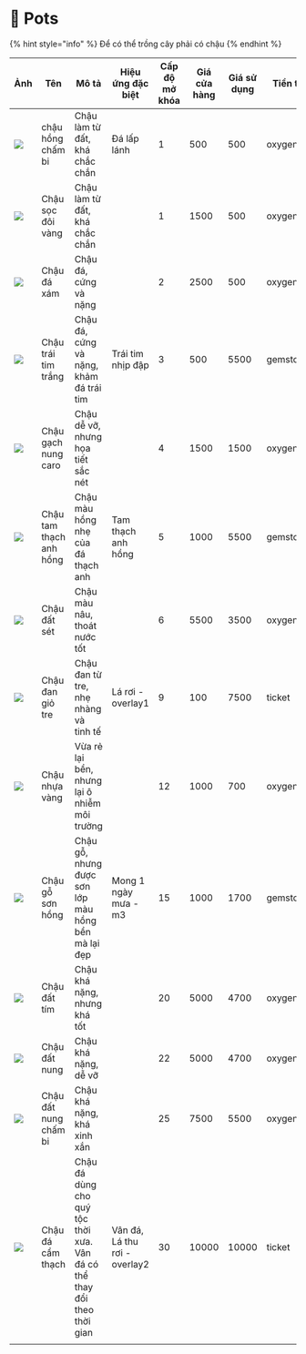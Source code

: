 # 🧺 Pots

{% hint style="info" %}
Để có thể trồng cây phải có chậu
{% endhint %}



| Ảnh                                  | Tên                     | Mô tả                                                                    | Hiệu ứng đặc biệt             | Cấp độ mở khóa | Giá cửa hàng | Giá sử dụng | Tiền tệ  |
| ------------------------------------ | ----------------------- | ------------------------------------------------------------------------ | ----------------------------- | -------------- | ------------ | ----------- | -------- |
| ![](https://i.imgur.com/jgvVRuP.png) | chậu hồng chấm bi       | Chậu làm từ đất, khá chắc chắn                                           | Đá lấp lánh                   | 1              | 500          | 500         | oxygen   |
| ![](https://i.imgur.com/xLjjswF.png) | Chậu sọc đôi vàng       | Chậu làm từ đất, khá chắc chắn                                           |                               | 1              | 1500         | 500         | oxygen   |
| ![](https://i.imgur.com/5P5emsV.png) | Chậu đá xám             | Chậu đá, cứng và nặng                                                    |                               | 2              | 2500         | 500         | oxygen   |
| ![](https://i.imgur.com/D5H1M2v.png) | Chậu trái tim trắng     | Chậu đá, cứng và nặng, khảm đá trái tim                                  | Trái tim nhịp đập             | 3              | 500          | 5500        | gemstone |
| ![](https://i.imgur.com/lsUWOrX.png) | Chậu gạch nung caro     | Chậu dễ vỡ, nhưng họa tiết sắc nét                                       |                               | 4              | 1500         | 1500        | oxygen   |
| ![](https://i.imgur.com/pevEwps.png) | Chậu tam thạch anh hồng | Chậu màu hồng nhẹ của đá thạch anh                                       | Tam thạch anh hồng            | 5              | 1000         | 5500        | gemstone |
| ![](https://i.imgur.com/FzXPrT6.png) | Chậu đất sét            | Chậu màu nâu, thoát nước tốt                                             |                               | 6              | 5500         | 3500        | oxygen   |
| ![](https://i.imgur.com/elF5XeD.png) | Chậu đan giỏ tre        | Chậu đan từ tre, nhẹ nhàng và tinh tế                                    | Lá rơi - overlay1             | 9              | 100          | 7500        | ticket   |
| ![](https://i.imgur.com/ZTSoDVQ.png) | Chậu nhựa vàng          | Vừa rẻ lại bền, nhưng lại ô nhiễm môi trường                             |                               | 12             | 1000         | 700         | oxygen   |
| ![](https://i.imgur.com/ZTgsZiC.png) | Chậu gỗ sơn hồng        | Chậu gỗ, nhưng được sơn lớp màu hồng bền mà lại đẹp                      | Mong 1 ngày mưa - m3          | 15             | 1000         | 1700        | gemstone |
| ![](https://i.imgur.com/n0j1KFk.png) | Chậu đất tím            | Chậu khá nặng, nhưng khá tốt                                             |                               | 20             | 5000         | 4700        | oxygen   |
| ![](https://i.imgur.com/udl3EIk.png) | Chậu đất nung           | Chậu khá nặng, dễ vỡ                                                     |                               | 22             | 5000         | 4700        | oxygen   |
| ![](https://i.imgur.com/aGvkTAM.png) | Chậu đất nung chấm bi   | Chậu khá nặng, khá xinh xắn                                              |                               | 25             | 7500         | 5500        | oxygen   |
| ![](https://i.imgur.com/Sy6QT19.png) | Chậu đá cẩm thạch       | Chậu đá dùng cho quý tộc thời xưa. Vân đá có thể thay đổi theo thời gian | Vân đá, Lá thu rơi - overlay2 | 30             | 10000        | 10000       | ticket   |
|                                      |                         |                                                                          |                               |                |              |             |          |
